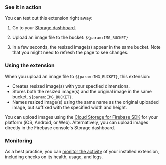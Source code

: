 ### See it in action

You can test out this extension right away:

1.  Go to your [Storage dashboard](https://console.firebase.google.com/project/${param:PROJECT_ID}/storage).

1.  Upload an image file to the bucket: `${param:IMG_BUCKET}`

1.  In a few seconds, the resized image(s) appear in the same bucket. Note that you might need to refresh the page to see changes.

### Using the extension

When you upload an image file to `${param:IMG_BUCKET}`, this extension:
- Creates resized image(s) with your specfied dimensions.
- Stores both the resized image(s) and the original image in the same bucket, `${param:IMG_BUCKET}`.
- Names resized image(s) using the same name as the original uploaded image, but suffixed with the specified width and height.

You can upload images using the [Cloud Storage for Firebase SDK](https://firebase.google.com/docs/storage/) for your platform (iOS, Android, or Web). Alternatively, you can upload images directly in the Firebase console's Storage dashboard.

### Monitoring

As a best practice, you can [monitor the activity](https://firebase.google.com/docs/extensions/manage-installed-extensions#monitor) of your installed extension, including checks on its health, usage, and logs.
